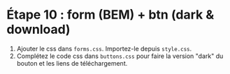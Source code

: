 # Étape 10 : form (BEM) + btn (dark & download)

1. Ajouter le css dans `forms.css`. Importez-le depuis `style.css`.
2. Complétez le code css dans `buttons.css` pour faire la version "dark" du bouton et les liens de téléchargement.